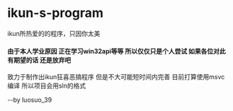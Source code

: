 # ikun-s-program
ikun所热爱的的程序，只因你太美
#### 由于本人学业原因 正在学习win32api等等 所以仅仅只是个人尝试 如果各位对此有期望的话 还是放弃吧
致力于制作出ikun狂喜恶搞程序 但是不大可能短时间内完善
目前打算使用msvc编译 所以项目会用sln的格式
<div>
<p color="red"谢谢！</p>
</div>
                                       --by luosuo_39
